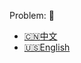 Problem: :link: 
- [:cn:中文](https://leetcode-cn.com/problems/count-of-range-sum)
- [:us:English](https://leetcode.com/problems/count-of-range-sum)